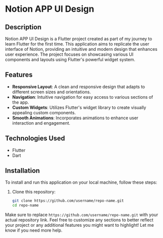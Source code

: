 # Notion APP UI Design

## Description

Notion APP UI Design is a Flutter project created as part of my journey to learn Flutter for the first time. This application aims to replicate the user interface of Notion, providing an intuitive and modern design that enhances user experience. The project focuses on showcasing various UI components and layouts using Flutter's powerful widget system.

## Features

- **Responsive Layout**: A clean and responsive design that adapts to different screen sizes and orientations.
- **Navigation**: Intuitive navigation for easy access to various sections of the app.
- **Custom Widgets**: Utilizes Flutter's widget library to create visually appealing custom components.
- **Smooth Animations**: Incorporates animations to enhance user interaction and engagement.

## Technologies Used

- Flutter
- Dart

## Installation

To install and run this application on your local machine, follow these steps:

1. Clone this repository:
   ```bash
   git clone https://github.com/username/repo-name.git
   cd repo-name

Make sure to replace `https://github.com/username/repo-name.git` with your actual repository link. Feel free to customize any sections to better reflect your project or any additional features you might want to highlight! Let me know if you need more help.
